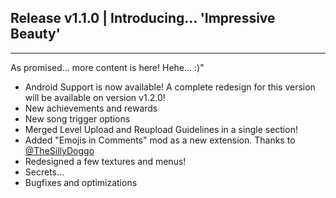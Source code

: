 ## Release v1.1.0 | Introducing... '**Impressive Beauty**'
---
As promised... more content is here! Hehe... :)"
* <cg>Android Support</c> is now available! A complete redesign for this version will be available on version <cy>v1.2.0</c>!
* New <cl>achievements</c> and <cy>rewards</c>
* New song trigger options
* Merged Level Upload and Reupload Guidelines in a single section!
* Added \"Emojis in Comments\" mod as a new extension. Thanks to [@TheSillyDoggo](https://github.com/TheSillyDoggo)
* Redesigned a few <cg>textures</c> and <cf>menus</c>!
* <cp>Secrets</c>...
* <cy>Bugfixes</c> and <cf>optimizations</c>
